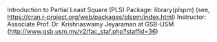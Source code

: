Introduction to Partial Least Square (PLS)
Package: library(plspm) (see, https://cran.r-project.org/web/packages/plspm/index.html)
Instructor: Associate Prof. Dr. Krishnaswamy Jeyaraman at GSB-USM (http://www.gsb.usm.my/v2/fac_staf.php?staffid=36)


  


